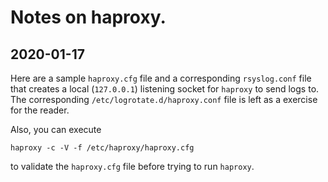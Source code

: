 # Notes on haproxy.

## 2020-01-17

Here are a sample `haproxy.cfg` file and a corresponding `rsyslog.conf`
file that creates a local (`127.0.0.1`) listening socket for `haproxy`
to send logs to. The corresponding `/etc/logrotate.d/haproxy.conf` file
is left as a exercise for the reader.

Also, you can execute

```
haproxy -c -V -f /etc/haproxy/haproxy.cfg
```

to validate the `haproxy.cfg` file before trying to run `haproxy`.
